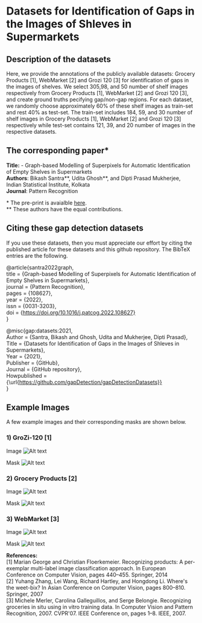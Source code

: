# Datasets for Identification of Gaps in the Images of Shleves in Supermarkets

## Description of the datasets
Here, we provide the annotations of the publicly available datasets: Grocery Products [1], WebMarket [2] and Grozi 120 [3] for identification of gaps in the images of shelves. We select 305,98, and 50 number of shelf images respectively from Grocery Products [1], WebMarket [2] and Grozi 120 [3], and create ground truths pecifying gap/non-gap regions. For each dataset, we randomly choose approximately 60% of these shelf images as train-set and rest 40% as test-set. The train-set includes 184, 59, and 30 number of shelf images in Grocery Products [1], WebMarket [2] and Grozi 120 [3] respectively while test-set contains 121, 39, and 20 number of images in the respective datasets.

## The corresponding paper*
<b>Title:</b> - Graph-based Modelling of Superpixels for Automatic Identification of Empty Shelves in Supermarkets<br>
<b>Authors</b>: Bikash Santra**, Udita Ghosh**, and Dipti Prasad Mukherjee, Indian Statistical Institute, Kolkata<br>
<b>Journal</b>: Pattern Recognition

\* The pre-print is avaialble [here](http://www.bikashsantra.byethost7.com/pdfs/gap_PR.pdf).<br>
** These authors have the equal contributions.

## Citing these gap detection datasets
If you use these datasets, then you must appreciate our effort by citing the published article for these datasets and this github repository. The BibTeX entries are the following.<br>

@article{santra2022graph,<br>
title = {Graph-based Modelling of Superpixels for Automatic Identification of Empty Shelves in Supermarkets},<br>
journal = {Pattern Recognition},<br>
pages = {108627},<br>
year = {2022},<br>
issn = {0031-3203},<br>
doi = {https://doi.org/10.1016/j.patcog.2022.108627}<br>
}

@misc{gap:datasets:2021,<br>
  Author = {Santra, Bikash and Ghosh, Udita and Mukherjee, Dipti Prasad},<br>
  Title = {Datasets for Identification of Gaps in the Images of Shleves in Supermarkets},<br>
  Year = {2021},<br>
  Publisher = {GitHub},<br>
  Journal = {GitHub repository},<br>
  Howpublished = {\url{https://github.com/gapDetection/gapDetectionDatasets}}<br>
}


## Example Images
A few example images and their corresponding masks are shown below.

### 1) GroZi-120 [1]

Image
![Alt text](./GroZi-120/Train/Images/001.jpg?raw=true "Title")

Mask
![Alt text](./001.jpg?raw=true "Title")


### 2) Grocery Products [2]

Image
![Alt text](./268_Image.jpg?raw=true "Title")

Mask
![Alt text](./268.jpg?raw=true "Title")


### 3) WebMarket [3]

Image
![Alt text](./WebMarket/Train/Images/db251.jpg?raw=true "Title")

Mask
![Alt text](./db251.jpg?raw=true "Title")

<b>References:</b></br>
[1] Marian George and Christian Floerkemeier. Recognizing products: A per-exemplar multi-label image classification approach. In European Conference on Computer Vision, pages 440–455. Springer, 2014 </br>
[2] Yuhang Zhang, Lei Wang, Richard Hartley, and Hongdong Li. Where's the weet-bix? In Asian Conference on Computer Vision, pages 800–810. Springer, 2007 </br>
[3] Michele Merler, Carolina Galleguillos, and Serge Belongie. Recognizing groceries in situ using in vitro training data. In Computer Vision and Pattern Recognition, 2007. CVPR'07. IEEE Conference on, pages 1–8. IEEE, 2007. </br>
